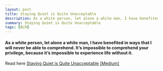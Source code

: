 ```yaml
---
layout: post
title: Staying Quiet is Quite Unacceptable
description: As a white person, let alone a white man, I have benefited in ways that I will never be able to comprehend. It’s impossible to comprehend your privilege, because it’s impossible to experience life without it.
summary: Staying Quiet is Quite Unacceptable
tags: [BLM]
---
```


#### As a white person, let alone a white man, I have benefited in ways that I will never be able to comprehend. It’s impossible to comprehend your privilege, because it’s impossible to experience life without it.

Read here [Staying Quiet is Quite Unacceptable](https://medium.com/@jonathonscanes/staying-quiet-is-unacceptable-152ad4c68545) [[Medium]](https://medium.com/@jonathonscanes)
